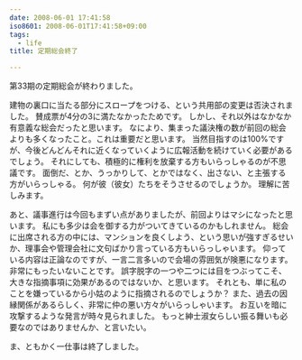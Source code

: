 ```yaml
---
date: 2008-06-01 17:41:58
iso8601: 2008-06-01T17:41:58+09:00
tags:
  - life
title: 定期総会終了

---
```


第33期の定期総会が終わりました。

建物の裏口に当たる部分にスロープをつける、という共用部の変更は否決されました。
賛成票が4分の3に満たなかったためです。
しかし、それ以外はなかなか有意義な総会だったと思います。
なにより、集まった議決権の数が前回の総会よりも多くなったこと。これは重要だと思います。
当然目指すのは100%ですが、今後どんどんそれに近くなっていくように広報活動を続けていく必要があるでしょう。
それにしても、積極的に権利を放棄する方もいらっしゃるのが不思議です。
面倒だ、とか、うっかりして、とかではなく、出さない、と主張する方がいらっしゃる。
何が彼（彼女）たちをそうさせるのでしょうか。
理解に苦しみます。

あと、議事進行は今回もまずい点がありましたが、前回よりはマシになったと思います。
私にも多少は会を御する力がついてきているのかもしれません。
総会に出席される方の中には、マンションを良くしよう、という思いが強すぎるせいか、理事会や管理会社に文句ばかり言っている方もいらっしゃいます。
仰っている内容は正論なのですが、一言二言多いので会場の雰囲気が険悪になります。
非常にもったいないことです。
誤字脱字の一つや二つには目をつぶってこそ、大きな指摘事項に効果があるのではないか、と思います。
それとも、単に私のことを嫌っているから小姑のように指摘されるのでしょうか？
また、過去の因縁関係があるらしく、非常に仲の悪い方々がいらっしゃいます。
お互いを暗に攻撃するような発言が時々見られました。
もっと紳士淑女らしい振る舞いも必要なのではありませんか、と言いたい。

ま、ともかく一仕事は終了しました。
